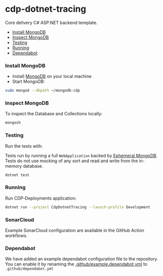 # cdp-dotnet-tracing

Core delivery C# ASP.NET backend template.

* [Install MongoDB](#install-mongodb)
* [Inspect MongoDB](#inspect-mongodb)
* [Testing](#testing)
* [Running](#running)
* [Dependabot](#dependabot)

### Install MongoDB
- Install [MongoDB](https://www.mongodb.com/docs/manual/tutorial/#installation) on your local machine
- Start MongoDB:
```bash
sudo mongod --dbpath ~/mongodb-cdp
```

### Inspect MongoDB

To inspect the Database and Collections locally:
```bash
mongosh
```

### Testing

Run the tests with:

Tests run by running a full `WebApplication` backed by [Ephemeral MongoDB](https://github.com/asimmon/ephemeral-mongo).
Tests do not use mocking of any sort and read and write from the in-memory database.

```bash
dotnet test
````

### Running

Run CDP-Deployments application:
```bash
dotnet run --project CdpDotnetTracing --launch-profile Development
```

### SonarCloud

Example SonarCloud configuration are available in the GitHub Action workflows.

### Dependabot

We have added an example dependabot configuration file to the repository. You can enable it by renaming
the [.github/example.dependabot.yml](.github/example.dependabot.yml) to `.github/dependabot.yml`
